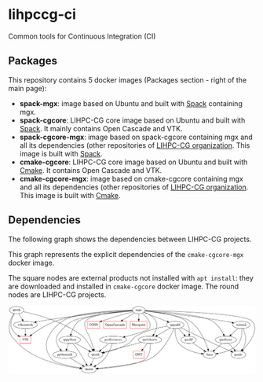 # lihpccg-ci
Common tools for Continuous Integration (CI) 

## Packages

This repository contains 5 docker images (Packages section - right of the main page):
- **spack-mgx**: image based on Ubuntu and built with [Spack](https://spack.io/) containing mgx.
- **spack-cgcore**: LIHPC-CG core image based on Ubuntu and built with [Spack](https://spack.io/). It mainly contains Open Cascade and VTK.
- **spack-cgcore-mgx**: image based on spack-cgcore containing mgx and all its dependencies (other repositories of [LIHPC-CG organization](https://github.com/LIHPC-Computational-Geometry/). This image is built with [Spack](https://spack.io/).
- **cmake-cgcore**: LIHPC-CG core image based on Ubuntu and built with [Cmake](https://cmake.org/). It contains Open Cascade and VTK.
- **cmake-cgcore-mgx**: image based on cmake-cgcore containing mgx and all its dependencies (other repositories of [LIHPC-CG organization](https://github.com/LIHPC-Computational-Geometry/). This image is built with [Cmake](https://cmake.org/).

## Dependencies

The following graph shows the dependencies between LIHPC-CG projects.

This graph represents the explicit dependencies of the `cmake-cgcore-mgx` docker image.

The square nodes are external products not installed with `apt install`: they are downloaded and installed in `cmake-cgcore` docker image.
The round nodes are LIHPC-CG projects.

![Dependencies Graph Image](cg-dependencies.png)

